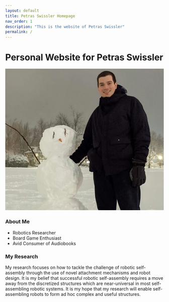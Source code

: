 ```yaml
---
layout: default
title: Petras Swissler Homepage
nav_order: 1
description: "This is the website of Petras Swissler"
permalink: /
---
```



# Personal Website for Petras Swissler

![](https://raw.githubusercontent.com/pswiss/pswiss.github.io/main/assets/images/Profile_Picture.jpg)

### About Me

- Robotics Researcher
- Board Game Enthusiast
- Avid Consumer of Audiobooks

### My Research

My research focuses on how to tackle the challenge of robotic self-assembly through the use of novel attachment mechanisms and robot design. 
It is my belief that successful robotic self-assembly requires a move away from the discretized structures which are near-universal in most self-assembling robotic systems. 
It is my hope that my research will enable self-assembling robots to form ad hoc complex and useful structures.